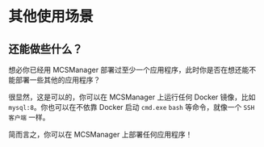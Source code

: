# 其他使用场景

## 还能做些什么？

想必你已经用 MCSManager 部署过至少一个应用程序，此时你是否在想还能不能部署一些其他的应用程序？

很显然，这是可以的，你可以在 MCSManager 上运行任何 Docker 镜像，比如 `mysql:8`。你也可以在不依靠 Docker 启动 `cmd.exe` `bash` 等命令，就像一个 `SSH 客户端` 一样。

简而言之，你可以在 MCSManager 上部署任何应用程序！
